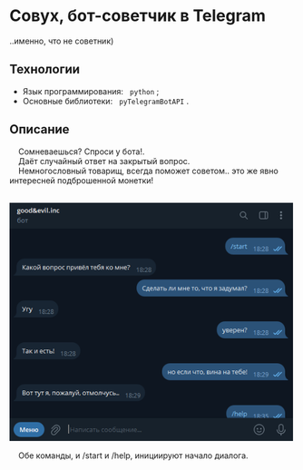 # Совух, бот-советчик в Telegram
..именно, что не советник)

## Технологии
  - Язык программирования: &nbsp; `python` ;
  - Основные библиотеки: &nbsp; `pyTelegramBotAPI` .

## Описание
  
  &nbsp; &nbsp; Сомневаешься? Спроси у бота!.<br>
  &nbsp; &nbsp; Даёт случайный ответ на закрытый вопрос.<br>
  &nbsp; &nbsp; Немногословный товарищ, всегда поможет советом.. это же явно интересней подброшенной монетки!

<p>
 &nbsp;&nbsp;&nbsp;&nbsp;<img width='500px' src='https://github.com/primera7790/Owl_Telegram_bot/blob/master/data/images/bot_presentation.PNG' alt='bot_presentation'/>
</p>

&nbsp; &nbsp; Обе команды, и /start и /help, инициируют начало диалога.
